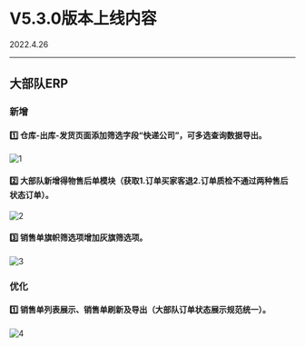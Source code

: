 # V5.3.0版本上线内容

2022.4.26

------

## 大部队ERP

### 新增

#### 1️⃣  仓库-出库-发货页面添加筛选字段“快递公司”，可多选查询数据导出。
![1](https://luim-public.oss-cn-zhangjiakou.aliyuncs.com/release_docs/v5.3.0/1.png)

#### 2️⃣  大部队新增得物售后单模块（获取1.订单买家客退2.订单质检不通过两种售后状态订单）。
![2](https://luim-public.oss-cn-zhangjiakou.aliyuncs.com/release_docs/v5.3.0/2.png)

#### 3️⃣  销售单旗帜筛选项增加灰旗筛选项。
![3](https://luim-public.oss-cn-zhangjiakou.aliyuncs.com/release_docs/v5.3.0/3.png)



### 优化

#### 1️⃣  销售单列表展示、销售单刷新及导出（大部队订单状态展示规范统一）。
![4](https://luim-public.oss-cn-zhangjiakou.aliyuncs.com/release_docs/v5.3.0/4.png)




